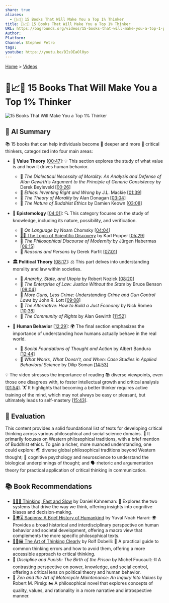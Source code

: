 ```yaml
---
share: true
aliases:
  - 🧠📈🥇 15 Books That Will Make You a Top 1% Thinker
title: 🧠📈🥇 15 Books That Will Make You a Top 1% Thinker
URL: https://bagrounds.org/videos/15-books-that-will-make-you-a-top-1-percent-thinker
Author: 
Platform: 
Channel: Stephen Petro
tags: 
youtube: https://youtu.be/DIs9EaOl0yo
---
```

[Home](../index.md) > [Videos](./index.md)  
# 🧠📈🥇 15 Books That Will Make You a Top 1% Thinker  
![15 Books That Will Make You a Top 1% Thinker](https://youtu.be/DIs9EaOl0yo)  
  
## 🤖 AI Summary  
📚 15 books that can help individuals become 🧠 deeper and more 🧐 critical thinkers, categorized into four main areas:  
  
* **🧐 Value Theory** \[[00:47](http://www.youtube.com/watch?v=DIs9EaOl0yo&t=47)\]: 💡 This section explores the study of what value is and how it drives human behavior.  
    * 📖 *The Dialectical Necessity of Morality: An Analysis and Defense of Alan Gewirth's Argument to the Principle of Generic Consistency* by Derek Beyleveld \[[00:26](http://www.youtube.com/watch?v=DIs9EaOl0yo&t=26)\]  
    * 📖 *Ethics: Inventing Right and Wrong* by J.L. Mackie \[[01:39](http://www.youtube.com/watch?v=DIs9EaOl0yo&t=99)\]  
    * 📖 *The Theory of Morality* by Alan Donagan \[[03:04](http://www.youtube.com/watch?v=DIs9EaOl0yo&t=184)\]  
    * 📖 *The Nature of Buddhist Ethics* by Damien Keown \[[03:08](http://www.youtube.com/watch?v=DIs9EaOl0yo&t=188)\]  
  
* **🧠 Epistemology** \[[04:01](http://www.youtube.com/watch?v=DIs9EaOl0yo&t=241)\]: 🔍 This category focuses on the study of knowledge, including its nature, possibility, and verification.  
    * 📖 *On Language* by Noam Chomsky \[[04:04](http://www.youtube.com/watch?v=DIs9EaOl0yo&t=244)\]  
    * [🤔🔬 The Logic of Scientific Discovery](../books/the-logic-of-scientific-discovery.md) by Karl Popper \[[05:29](http://www.youtube.com/watch?v=DIs9EaOl0yo&t=329)\]  
    * 📖 *The Philosophical Discourse of Modernity* by Jürgen Habermas \[[06:15](http://www.youtube.com/watch?v=DIs9EaOl0yo&t=375)\]  
    * 📖 *Reasons and Persons* by Derek Parfit \[[07:01](http://www.youtube.com/watch?v=DIs9EaOl0yo&t=421)\]  
  
* **🏛️ Political Theory** \[[08:17](http://www.youtube.com/watch?v=DIs9EaOl0yo&t=497)\]: ⚖️ This part delves into understanding morality and law within societies.  
    * 📖 *Anarchy, State, and Utopia* by Robert Nozick \[[08:20](http://www.youtube.com/watch?v=DIs9EaOl0yo&t=500)\]  
    * 📖 *The Enterprise of Law: Justice Without the State* by Bruce Benson \[[09:04](http://www.youtube.com/watch?v=DIs9EaOl0yo&t=544)\]  
    * 📖 *More Guns, Less Crime: Understanding Crime and Gun Control Laws* by John R. Lott \[[09:08](http://www.youtube.com/watch?v=DIs9EaOl0yo&t=548)\]  
    * 📖 *The Alternative: How to Build a Just Economy* by Nick Romeo \[[10:38](http://www.youtube.com/watch?v=DIs9EaOl0yo&t=638)\]  
    * 📖 *The Community of Rights* by Alan Gewirth \[[11:52](http://www.youtube.com/watch?v=DIs9EaOl0yo&t=712)\]  
  
* **🚶 Human Behavior** \[[12:29](http://www.youtube.com/watch?v=DIs9EaOl0yo&t=749)\]: 🌍 The final section emphasizes the importance of understanding how humans actually behave in the real world.  
    * 📖 *Social Foundations of Thought and Action* by Albert Bandura \[[12:44](http://www.youtube.com/watch?v=DIs9EaOl0yo&t=764)\]  
    * 📖 *What Works, What Doesn't, and When: Case Studies in Applied Behavioral Science* by Dilip Soman \[[14:53](http://www.youtube.com/watch?v=DIs9EaOl0yo&t=893)\]  
  
💡 The video stresses the importance of reading 📚 diverse viewpoints, even those one disagrees with, to foster intellectual growth and critical analysis \[[01:54](http://www.youtube.com/watch?v=DIs9EaOl0yo&t=114)\]. 🏋️ It highlights that becoming a better thinker requires active training of the mind, which may not always be easy or pleasant, but ultimately leads to self-mastery \[[15:43](http://www.youtube.com/watch?v=DIs9EaOl0yo&t=943)\].  
  
## 🤔 Evaluation  
This content provides a solid foundational list of texts for developing critical thinking across various philosophical and social science domains. 🔄 It primarily focuses on Western philosophical traditions, with a brief mention of Buddhist ethics. To gain a richer, more nuanced understanding, one could explore: 🌏 diverse global philosophical traditions beyond Western thought; 🧠 cognitive psychology and neuroscience to understand the biological underpinnings of thought; and 🗣️ rhetoric and argumentation theory for practical application of critical thinking in communication.  
  
## 📚 Book Recommendations  
* [🤔🐇🐢 Thinking, Fast and Slow](../books/thinking-fast-and-slow.md) by Daniel Kahneman: 🧠 Explores the two systems that drive the way we think, offering insights into cognitive biases and decision-making.  
* [📜🌍⏳ Sapiens: A Brief History of Humankind](../books/sapiens-a-brief-history-of-humankind.md) by Yuval Noah Harari: 🌍 Provides a broad historical and interdisciplinary perspective on human behavior and societal development, offering a macro view that complements the more specific philosophical texts.  
* [🎨🤔🖼️ The Art of Thinking Clearly](../books/the-art-of-thinking-clearly.md) by Rolf Dobelli: 🤔 A practical guide to common thinking errors and how to avoid them, offering a more accessible approach to critical thinking.  
* 📖 *Discipline and Punish: The Birth of the Prison* by Michel Foucault: ⛓️ A contrasting perspective on power, knowledge, and social control, offering a critical lens on political theory and human behavior.  
* 📖 *Zen and the Art of Motorcycle Maintenance: An Inquiry Into Values* by Robert M. Pirsig: 🏍️ A philosophical novel that explores concepts of quality, values, and rationality in a more narrative and introspective manner.